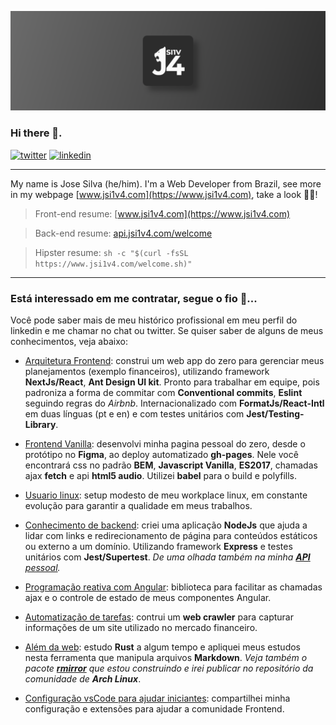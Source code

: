 ![](assets/art.png)

### Hi there 👋.

[![twitter](https://img.shields.io/twitter/url?url=https://twitter.com/jsi1v4)](https://twitter.com/jsi1v4)
[![linkedin](https://img.shields.io/badge/-Jose%20Silva-blue?style=flat-square&logo=Linkedin&logoColor=white&link=https://www.linkedin.com/in/jsi1v4)](https://www.linkedin.com/in/jsi1v4)

---

My name is Jose Silva (he/him). I'm a Web Developer from Brazil, see more in my webpage [www.jsi1v4.com](https://www.jsi1v4.com), take a look 🖖😎!

> Front-end resume: [www.jsi1v4.com](https://www.jsi1v4.com)

> Back-end resume: [api.jsi1v4.com/welcome](https://api.jsi1v4.com/api/welcome)

> Hipster resume: `sh -c "$(curl -fsSL https://www.jsi1v4.com/welcome.sh)"`

---

### Está interessado em me contratar, segue o fio 🧶...

Você pode saber mais de meu histórico profissional em meu perfil do linkedin e me chamar no chat ou twitter. Se quiser saber de alguns de meus conhecimentos, veja abaixo:

- [Arquitetura Frontend](https://github.com/jsi1v4/my-planning-app): construi um web app do zero para gerenciar meus planejamentos (exemplo financeiros), utilizando framework **NextJs/React**, **Ant Design UI kit**. Pronto para trabalhar em equipe, pois padroniza a forma de commitar com **Conventional commits**, **Eslint** seguindo regras do _Airbnb_. Internacionalizado com **FormatJs/React-Intl** em duas línguas (pt e en) e com testes unitários com **Jest/Testing-Library**.

- [Frontend Vanilla](https://github.com/jsi1v4/jsi1v4.github.io): desenvolvi minha pagina pessoal do zero, desde o protótipo no **Figma**, ao deploy automatizado **gh-pages**. Nele você encontrará css no padrão **BEM**, **Javascript Vanilla**, **ES2017**, chamadas ajax **fetch** e api **html5 audio**. Utilizei **babel** para o build e polyfills.

- [Usuario linux](https://github.com/jsi1v4/dotfiles): setup modesto de meu workplace linux, em constante evolução para garantir a qualidade em meus trabalhos.

- [Conhecimento de backend](https://github.com/jsi1v4/nodejs-statics-redirects): criei uma aplicação **NodeJs** que ajuda a lidar com links e redirecionamento de página para conteúdos estáticos ou externo a um domínio. Utilizando framework **Express** e testes unitários com **Jest/Supertest**. _De uma olhada também na minha [**API** pessoal](https://github.com/jsi1v4/my-api)._

- [Programação reativa com Angular](https://github.com/jsi1v4/angular-rx-actions): biblioteca para facilitar as chamadas ajax e o controle de estado de meus componentes Angular.

- [Automatização de tarefas](https://github.com/jsi1v4/puppeteer-brazilian-holidays): contrui um **web crawler** para capturar informações de um site utilizado no mercado financeiro.

- [Além da web](https://github.com/jsi1v4/markdown-tools): estudo **Rust** a algum tempo e apliquei meus estudos nesta ferramenta que manipula arquivos **Markdown**. _Veja também o pacote [**rmirror**](https://github.com/jsi1v4/rmirror) que estou construindo e irei publicar no repositório da comunidade de **Arch Linux**_.

- [Configuração vsCode para ajudar iniciantes](https://github.com/jsi1v4/jsi1v4-pack-extension): compartilhei minha configuração e extensões para ajudar a comunidade Frontend.

